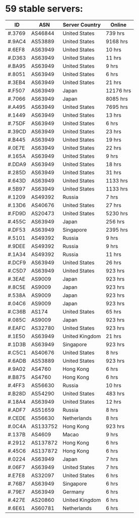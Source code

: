 # 59 stable servers:

| ID | ASN | Server Country | Online |
| ------ | ------ | ------ | ------ |
| #.3769 | AS46844 | United States | 739 hrs |
| #.9AC4 | AS53889 | United States | 9168 hrs |
| #.6EF8 | AS63949 | United States | 10 hrs |
| #.D363 | AS63949 | United States | 11 hrs |
| #.BA95 | AS63949 | United States | 9 hrs |
| #.8051 | AS63949 | United States | 6 hrs |
| #.3EB4 | AS63949 | United States | 21 hrs |
| #.F507 | AS63949 | Japan | 12176 hrs |
| #.7066 | AS63949 | Japan | 8085 hrs |
| #.A495 | AS63949 | United States | 7695 hrs |
| #.1449 | AS63949 | United States | 13 hrs |
| #.75DF | AS63949 | United States | 6 hrs |
| #.39CD | AS63949 | United States | 23 hrs |
| #.B445 | AS63949 | United States | 19 hrs |
| #.0E7E | AS63949 | United States | 22 hrs |
| #.165A | AS63949 | United States | 9 hrs |
| #.DDA9 | AS63949 | United States | 18 hrs |
| #.285D | AS63949 | United States | 31 hrs |
| #.643D | AS63949 | United States | 1133 hrs |
| #.5B97 | AS63949 | United States | 1133 hrs |
| #.1209 | AS49392 | Russia | 7 hrs |
| #.13D6 | AS40676 | United States | 27 hrs |
| #.FD9D | AS20473 | United States | 5230 hrs |
| #.455C | AS63949 | Japan | 256 hrs |
| #.DF53 | AS63949 | Singapore | 2395 hrs |
| #.5101 | AS49392 | Russia | 9 hrs |
| #.9DEE | AS49392 | Russia | 9 hrs |
| #.1A34 | AS49392 | Russia | 11 hrs |
| #.DCF9 | AS63949 | United States | 26 hrs |
| #.C5D7 | AS63949 | United States | 923 hrs |
| #.3EAE | AS9009 | Japan | 923 hrs |
| #.8C5E | AS9009 | Japan | 923 hrs |
| #.538A | AS9009 | Japan | 923 hrs |
| #.04C6 | AS9009 | Japan | 923 hrs |
| #.C36B | AS174 | United States | 65 hrs |
| #.085C | AS9009 | Japan | 923 hrs |
| #.EAFC | AS32780 | United States | 923 hrs |
| #.1E50 | AS63949 | United Kingdom | 21 hrs |
| #.1D3B | AS63949 | Singapore | 923 hrs |
| #.C5C1 | AS40676 | United States | 8 hrs |
| #.6ADB | AS53889 | United States | 923 hrs |
| #.9A02 | AS4760 | Hong Kong | 6 hrs |
| #.B875 | AS4760 | Hong Kong | 6 hrs |
| #.4FF3 | AS56630 | Russia | 10 hrs |
| #.B28D | AS54290 | United States | 483 hrs |
| #.18A4 | AS63949 | United States | 12 hrs |
| #.ADF7 | AS51659 | Russia | 8 hrs |
| #.CEDE | AS56630 | Netherlands | 8 hrs |
| #.0C4A | AS133752 | Hong Kong | 923 hrs |
| #.137B | AS4609 | Macao | 9 hrs |
| #.2912 | AS137872 | Hong Kong | 6 hrs |
| #.45C6 | AS137872 | Hong Kong | 6 hrs |
| #.0224 | AS63949 | Japan | 7 hrs |
| #.06F7 | AS63949 | United States | 7 hrs |
| #.E7E8 | AS32097 | United States | 6 hrs |
| #.76B7 | AS63949 | Singapore | 6 hrs |
| #.79E7 | AS63949 | Germany | 6 hrs |
| #.427E | AS20860 | United Kingdom | 6 hrs |
| #.6E61 | AS60781 | Netherlands | 6 hrs |

